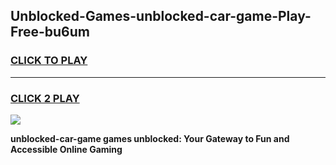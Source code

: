 
## Unblocked-Games-unblocked-car-game-Play-Free-bu6um
<h3>
<a href="https://premium76.site?title=unblocked-car-game&ref=10A">CLICK TO PLAY</a></h3>
<hr>

<h3>
<a href="https://premium76.site?title=unblocked-car-game&ref=10A">CLICK 2 PLAY</a>
  
</h3>

<a href="https://premium76.site?title=unblocked-car-game&ref=10A"><img src="https://clearcache.store/games.png"></a>


**unblocked-car-game games unblocked: Your Gateway to Fun and Accessible Online Gaming**
